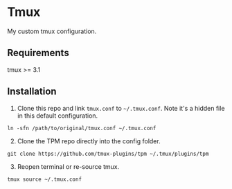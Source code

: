 # Tmux
My custom tmux configuration.

## Requirements
tmux >= 3.1

## Installation

1. Clone this repo and link `tmux.conf` to `~/.tmux.conf`. Note it's a hidden file in this default configuration.
```
ln -sfn /path/to/original/tmux.conf ~/.tmux.conf
```
2. Clone the TPM repo directly into the config folder.
```
git clone https://github.com/tmux-plugins/tpm ~/.tmux/plugins/tpm
```
3. Reopen terminal or re-source tmux.
```
tmux source ~/.tmux.conf
```

